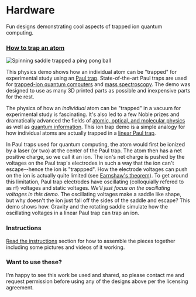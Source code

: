 # Hardware
Fun designs demonstrating cool aspects of trapped ion quantum computing.

### [How to trap an atom](https://github.com/ajrazander/hardware/tree/main/ion-trap-demo)

![Spinning saddle trapped a ping pong ball](https://github.com/ajrazander/hardware/blob/main/ion-trap-demo/instructions/videos/trapped_ion_test.gif)

This physics demo shows how an individual atom can be "trapped" for experimental study using an [Paul trap](https://en.wikipedia.org/wiki/Trapped_ion_quantum_computer#Paul_trap). State-of-the-art Paul traps are used for [trapped-ion quantum computers](https://en.wikipedia.org/wiki/Trapped_ion_quantum_computer) and [mass spectroscopy](https://en.wikipedia.org/wiki/Quadrupole_ion_trap). The demo was designed to use as many 3D printed parts as possible and inexpensive parts for the rest.

The physics of how an *individual* atom can be "trapped" in a vacuum for experimental study is fascinating. It's also led to a few Noble prizes and dramatically advanced the fields of [atomic, optical, and molecular physics](https://en.wikipedia.org/wiki/Atomic,_molecular,_and_optical_physics) as well as [quantum information](https://en.wikipedia.org/wiki/Quantum_information). This ion trap demo is a simple analogy for how individual atoms are actually trapped in a [linear Paul trap](https://en.wikipedia.org/wiki/Ion_trap#Linear_Paul_Trap).

In Paul traps used for quantum computing, the atom would first be ionized by a laser (or two) at the center of the Paul trap. The atom then has a net positive charge, so we call it an ion. The ion's net charge is pushed by the voltages on the Paul trap's electrodes in such a way that the ion can't escape--hence the ion is "trappped". How the electrode voltages can push on the ion is actually quite limited (see [Earnshaw's theorem](https://en.wikipedia.org/wiki/Earnshaw%27s_theorem)). To get around this limitation, Paul trap electrodes have oscillating (colloquially refered to as rf) voltages and static voltages. *We'll just focus on the oscillating voltages in this demo.* The oscillating voltages make a saddle like shape, but why doesn't the ion just fall off the sides of the saddle and escape? This demo shows how. Gravity and the rotating saddle simulate how the oscillating voltages in a linear Paul trap can trap an ion.

### Instructions
[Read the instructions](https://github.com/ajrazander/hardware/tree/main/ion-trap-demo/instructions) section for how to assemble the pieces together including some pictures and videos of it working.

### Want to use these?
I'm happy to see this work be used and shared, so please contact me and request permission before using any of the designs above per the licensing agreement.
